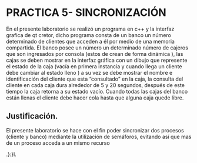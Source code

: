 # PRACTICA 5- SINCRONIZACIÓN  
En el presente laboratorio se realizó un programa  en c++ y  la interfaz grafica de qt cretor, dicho programa consta de un banco un número determinado de clientes que acceden a él por medio de una memoria compartida.  El banco posee  un número  un  determinado número de cajeros  que son ingresados por consola (estos de crean de forma dinámica ),  las cajas se deben mostrar en la interfaz gráfica  con un dibujo que represente el estado de la caja (vacía en primera instancia y cuando llega un cliente debe cambiar al estado lleno ) a su vez se debe mostrar  el nombre e identificación del cliente que esta “consultado” en la caja, la consulta del cliente en cada caja dura alrededor de 5 y 20 segundos,  después de este tiempo la caja retorna a su estado vacío. Cuando todas las cajas del banco están llenas el cliente debe hacer cola hasta que alguna caja quede libre.

## Justificación.

El presente laboratorio se hace con el fin poder sincronizar dos procesos (cliente y banco) mediante la utilización de semáforos, evitando así que mas de un proceso acceda a un mismo recurso 

.}:}l.
